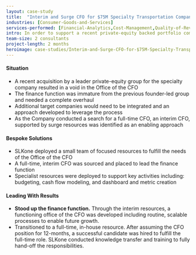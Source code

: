 ```yaml
---
layout: case-study
title:  "Interim and Surge CFO for $75M Specialty Transportation Company"
industries: [Consumer-Goods-and-Services]
services-performed: [Financial-Analytics,Cost-Management,Quality-of-Revenue]
intro: In order to support a recent private-equity backed portfolio company acquisition, an interim CFO was needed to lead the finance function for a specialty transportation provider
team-size: 2 consultants
project-length: 2 months
heroimage: case-studies/Interim-and-Surge-CFO-for-$75M-Specialty-Transportation-Company.jpg
---
```


#### Situation
- A recent acquisition by a leader private-equity group for the specialty company resulted in a void in the Office of the CFO​
- The finance function was immature from the previous founder-led group and needed a complete overhaul​
- Additional target companies would need to be integrated and an approach developed to leverage the process​
- As the Company conducted a search for a full-time CFO, an interim CFO, supported by surge resources was identified as an enabling approach

#### Bespoke Solutions
- SLKone deployed a small team of focused resources to fulfill the needs of the Office of the CFO​
- A full-time, interim CFO was sourced and placed to lead the finance function​
- Specialist resources were deployed to support key activities including: budgeting, cash flow modeling, and dashboard and metric creation

#### Leading With Results
- **Stood up the finance function.** Through the interim resources, a functioning office of the CFO was developed including routine, scalable processes to enable future growth.​
- Transitioned to a full-time, in-house resource. After assuming the CFO position for 12-months, a successful candidate was hired to fulfill the full-time role. SLKone conducted knowledge transfer and training to fully hand-off the responsibilities.
